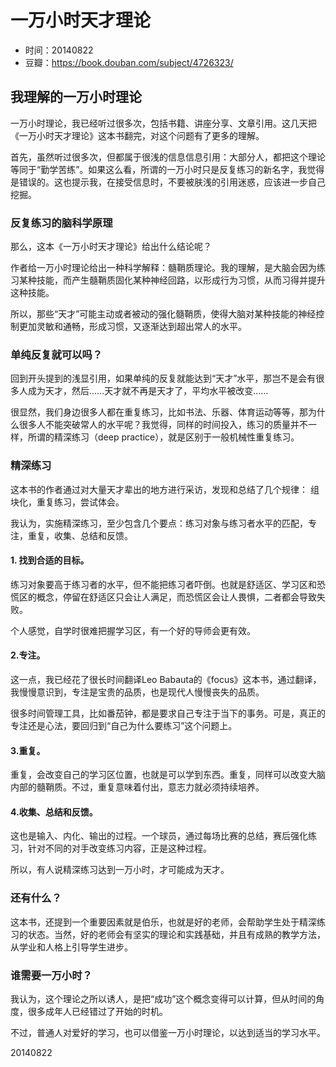 # 一万小时天才理论

- 时间：20140822
- 豆瓣：https://book.douban.com/subject/4726323/

## 我理解的一万小时理论

一万小时理论，我已经听过很多次，包括书籍、讲座分享、文章引用。这几天把《一万小时天才理论》这本书翻完，对这个问题有了更多的理解。

首先，虽然听过很多次，但都属于很浅的信息信息引用：大部分人，都把这个理论等同于“勤学苦练”。如果这么看，所谓的一万小时只是反复练习的新名字，我觉得是错误的。这也提示我，在接受信息时，不要被肤浅的引用迷惑，应该进一步自己挖掘。

### 反复练习的脑科学原理

那么，这本《一万小时天才理论》给出什么结论呢？

作者给一万小时理论给出一种科学解释：髓鞘质理论。我的理解，是大脑会因为练习某种技能，而产生髓鞘质固化某种神经回路，以形成行为习惯，从而习得并提升这种技能。

所以，那些“天才”可能主动或者被动的强化髓鞘质，使得大脑对某种技能的神经控制更加灵敏和通畅，形成习惯，又逐渐达到超出常人的水平。

### 单纯反复就可以吗？

回到开头提到的浅显引用，如果单纯的反复就能达到“天才”水平，那岂不是会有很多人成为天才，然后……天才就不再是天才了，平均水平被改变……

很显然，我们身边很多人都在重复练习，比如书法、乐器、体育运动等等，那为什么很多人不能突破常人的水平呢？我觉得，同样的时间投入，练习的质量并不一样，所谓的精深练习（deep practice），就是区别于一般机械性重复练习。

### 精深练习

这本书的作者通过对大量天才辈出的地方进行采访，发现和总结了几个规律： 组块化，重复练习，尝试体会。

我认为，实施精深练习，至少包含几个要点：练习对象与练习者水平的匹配，专注，重复，收集、总结和反馈。

#### 1. 找到合适的目标。

练习对象要高于练习者的水平，但不能把练习者吓倒。也就是舒适区、学习区和恐慌区的概念，停留在舒适区只会让人满足，而恐慌区会让人畏惧，二者都会导致失败。

个人感觉，自学时很难把握学习区，有一个好的导师会更有效。

#### 2.专注。

这一点，我已经花了很长时间翻译Leo Babauta的《focus》这本书，通过翻译，我慢慢意识到，专注是宝贵的品质，也是现代人慢慢丧失的品质。

很多时间管理工具，比如番茄钟，都是要求自己专注于当下的事务。可是，真正的专注还是心法，要回归到“自己为什么要练习”这个问题上。

#### 3.重复。

重复，会改变自己的学习区位置，也就是可以学到东西。重复，同样可以改变大脑内部的髓鞘质。不过，重复意味着付出，意志力就必须持续培养。

#### 4.收集、总结和反馈。

这也是输入、内化、输出的过程。一个球员，通过每场比赛的总结，赛后强化练习，针对不同的对手改变练习内容，正是这种过程。

所以，有人说精深练习达到一万小时，才可能成为天才。

### 还有什么？

这本书，还提到一个重要因素就是伯乐，也就是好的老师，会帮助学生处于精深练习的状态。当然，好的老师会有坚实的理论和实践基础，并且有成熟的教学方法，从学业和人格上引导学生进步。

### 谁需要一万小时？

我认为，这个理论之所以诱人，是把“成功”这个概念变得可以计算，但从时间的角度，很多成年人已经错过了开始的时机。

不过，普通人对爱好的学习，也可以借鉴一万小时理论，以达到适当的学习水平。

20140822